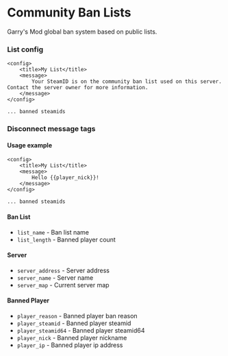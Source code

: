 # Community Ban Lists
Garry's Mod global ban system based on public lists.

### List config
```
<config>
    <title>My List</title>
    <message>
        Your SteamID is on the community ban list used on this server. Contact the server owner for more information.
    </message>
</config>

... banned steamids
```

### Disconnect message tags
#### Usage example
```
<config>
    <title>My List</title>
    <message>
        Hello {{player_nick}}!
    </message>
</config>

... banned steamids
```

#### Ban List
- `list_name` - Ban list name
- `list_length` - Banned player count

#### Server
- `server_address` - Server address
- `server_name` - Server name
- `server_map` - Current server map

#### Banned Player
- `player_reason` - Banned player ban reason
- `player_steamid` - Banned player steamid
- `player_steamid64` - Banned player steamid64
- `player_nick` - Banned player nickname
- `player_ip` - Banned player ip address
